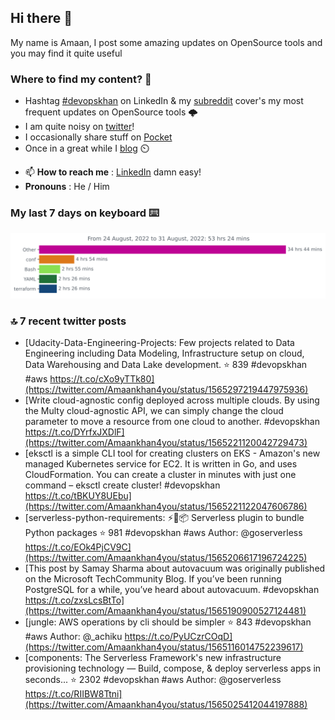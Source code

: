 <!--- [![Hits](https://hits.seeyoufarm.com/api/count/incr/badge.svg?url=https%3A%2F%2Fgithub.com%2Fakhan4u%2Fhit-counter&count_bg=%2379C83D&title_bg=%23555555&icon=&icon_color=%23E7E7E7&title=visits&edge_flat=false)](https://hits.seeyoufarm.com) --->

## Hi there 👋

My name is Amaan, I post some amazing updates on OpenSource tools and you may find it quite useful

### Where to find my content? 🤔

* Hashtag [#devopskhan](https://www.linkedin.com/feed/hashtag/devopskhan/) on LinkedIn & my [subreddit](https://www.reddit.com/r/devopskhan/) cover's my most frequent updates on OpenSource tools 🌩️
* I am quite noisy on [twitter](https://twitter.com/Amaankhan4you)!
* I occasionally share stuff on [Pocket](https://getpocket.com/@ej6g8d1dp2829A16a9Tf5d4T6bAMp3d8791rejDe86yem3bm4e14ex4fT4dluk29)
* Once in a great while I [blog](https://linuxparrot.com/) ⏲️


- 📫 **How to reach me** : [LinkedIn](https://www.linkedin.com/in/amaan-khan-linux-ninja) damn easy!
- **Pronouns** : He / Him

### My last 7 days on keyboard ⌨️

<img src="https://github.com/akhan4u/akhan4u/blob/main/images/stat.svg" alt="Amaan's Wakatime Activity!"/>

### 🔝 7 recent twitter posts
<!-- DEVDOJO:START -->
- [Udacity-Data-Engineering-Projects: Few projects related to Data Engineering including Data Modeling, Infrastructure setup on cloud, Data Warehousing and Data Lake development.
⭐️ 839
#devopskhan #aws
https://t.co/cXo9yTTk80](https://twitter.com/Amaankhan4you/status/1565297219447975936)
- [Write cloud-agnostic config deployed across multiple clouds. By using the Multy cloud-agnostic API, we can simply change the cloud parameter to move a resource from one cloud to another. #devopskhan https://t.co/DYrfxJXDlF](https://twitter.com/Amaankhan4you/status/1565221120042729473)
- [eksctl is a simple CLI tool for creating clusters on EKS - Amazon&#39;s new managed Kubernetes service for EC2. It is written in Go, and uses CloudFormation. You can create a cluster in minutes with just one command – eksctl create cluster! #devopskhan https://t.co/tBKUY8UEbu](https://twitter.com/Amaankhan4you/status/1565221122047606786)
- [serverless-python-requirements: ⚡️🐍📦 Serverless plugin to bundle Python packages
⭐️ 981
#devopskhan #aws
Author: @goserverless
https://t.co/EOk4PjCV9C](https://twitter.com/Amaankhan4you/status/1565206617196724225)
- [This post by Samay Sharma about autovacuum was originally published on the Microsoft TechCommunity Blog. If you’ve been running PostgreSQL for a while, you’ve heard about autovacuum. #devopskhan https://t.co/zxsLcsBtTo](https://twitter.com/Amaankhan4you/status/1565190900527124481)
- [jungle: AWS operations by cli should be simpler
⭐️ 843
#devopskhan #aws
Author: @_achiku
https://t.co/PyUCzrCOqD](https://twitter.com/Amaankhan4you/status/1565116014752239617)
- [components: The Serverless Framework&#39;s new infrastructure provisioning technology — Build, compose, &amp; deploy serverless apps in seconds...
⭐️ 2302
#devopskhan #aws
Author: @goserverless
https://t.co/RIIBW8Ttni](https://twitter.com/Amaankhan4you/status/1565025412044197888)
<!-- DEVDOJO:END -->

<!-- ![Amaan's GitHub stats](https://github-readme-stats.vercel.app/api?username=akhan4u&count_private=true&show_icons=true&hide=contribs) -->
